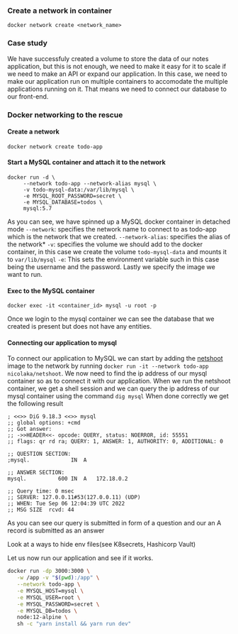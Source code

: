 ### Create a network in container
`docker network create <network_name>`

### Case study
We have successfuly created a volume to store the data of our notes application, but this is not enough, we need to make it easy for it to scale if we need to make an API or expand our application. In this case, we need to make our application run on multiple containers to accomodate the multiple applications running on it. That means we need to connect our database to our front-end. 

### Docker networking to the rescue
#### Create a network
`docker network create todo-app`
#### Start a MySQL container and attach it to the network
```shell
docker run -d \
     --network todo-app --network-alias mysql \
     -v todo-mysql-data:/var/lib/mysql \
     -e MYSQL_ROOT_PASSWORD=secret \
     -e MYSQL_DATABASE=todos \
     mysql:5.7
```
As you can see, we have spinned up a MySQL docker container in detached mode
`--network`: specifies the network name to connect to as todo-app which is the network that we created.
`--network-alias`: specifies the alias of the network* 
`-v`: specifies the volume we should add to the docker container, in this case we create the volume `todo-mysql-data` and mounts it to `var/lib/mysql`
`-e`: This sets the environment variable such in this case being the username and the password.
Lastly we specify the image we want to run.

#### Exec to the MySQL container
`docker exec -it <container_id> mysql -u root -p`

Once we login to the mysql container we can see the database that we created is present but does not have any entities.
#### Connecting our application to mysql
To connect our application to MySQL we can start by adding the [netshoot](https://hub.docker.com/r/nicolaka/netshoot) image to the network by running `docker run -it --network todo-app nicolaka/netshoot`.
We now need to find the ip address of our mysql container so as to connect it with our application. 
When we run the netshoot container, we get a shell session and we can query the ip address of our mysql container using the command `dig mysql`
When done correctly we get the following result

```Shell
; <<>> DiG 9.18.3 <<>> mysql
;; global options: +cmd
;; Got answer:
;; ->>HEADER<<- opcode: QUERY, status: NOERROR, id: 55551
;; flags: qr rd ra; QUERY: 1, ANSWER: 1, AUTHORITY: 0, ADDITIONAL: 0

;; QUESTION SECTION:
;mysql.				IN	A

;; ANSWER SECTION:
mysql.			600	IN	A	172.18.0.2

;; Query time: 0 msec
;; SERVER: 127.0.0.11#53(127.0.0.11) (UDP)
;; WHEN: Tue Sep 06 12:04:39 UTC 2022
;; MSG SIZE  rcvd: 44

```
As you can see our query is submitted in form of a question and our an A record is submitted as an answer

Look at a ways to hide env files(see K8secrets, Hashicorp Vault) 

Let us now run our application and see if it works.

``` sh
docker run -dp 3000:3000 \
   -w /app -v "$(pwd):/app" \
   --network todo-app \
   -e MYSQL_HOST=mysql \
   -e MYSQL_USER=root \
   -e MYSQL_PASSWORD=secret \
   -e MYSQL_DB=todos \
   node:12-alpine \
   sh -c "yarn install && yarn run dev"


```

